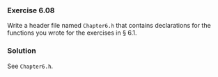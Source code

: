 ### Exercise 6.08

Write a header file named `Chapter6.h` that contains declarations for the
functions you wrote for the exercises in &sect; 6.1.

### Solution

See `Chapter6.h`.
